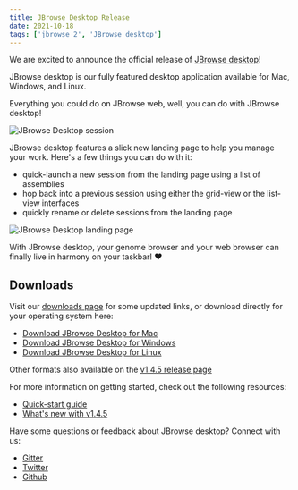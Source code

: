 ```yaml
---
title: JBrowse Desktop Release
date: 2021-10-18
tags: ['jbrowse 2', 'JBrowse desktop']
---
```


We are excited to announce the official release of [JBrowse desktop](https://github.com/GMOD/jbrowse-components/releases/tag/v1.4.5)!

JBrowse desktop is our fully featured desktop application available for Mac, Windows, and Linux.

Everything you could do on JBrowse web, well, you can do with JBrowse desktop!

![JBrowse Desktop session](/img/desktop-session.png)

JBrowse desktop features a slick new landing page to help you manage your work.
Here's a few things you can do with it:

- quick-launch a new session from the landing page using a list of assemblies
- hop back into a previous session using either the grid-view or the list-view interfaces
- quickly rename or delete sessions from the landing page

![JBrowse Desktop landing page](/img/desktop-landing.png)

With JBrowse desktop, your genome browser and your web browser can finally live in harmony on your taskbar! :heart:

## Downloads

Visit our [downloads page](/jb2/download/) for some updated links, or download directly for your operating system here:

- [Download JBrowse Desktop for Mac](https://github.com/GMOD/jbrowse-components/releases/download/tag/v1.4.5/jbrowse-desktop-1.4.5-mac.dmg)
- [Download JBrowse Desktop for Windows](https://github.com/GMOD/jbrowse-components/releases/download/tag/v1.4.5/jbrowse-desktop-1.4.5-win.exe)
- [Download JBrowse Desktop for Linux](https://github.com/GMOD/jbrowse-components/releases/download/tag/v1.4.5/jbrowse-desktop-1.4.5-linux.AppImage)

Other formats also available on the [v1.4.5 release page](https://github.com/GMOD/jbrowse-components/releases/tag/v1.4.5)

For more information on getting started, check out the following resources:

- [Quick-start guide](/docs/quickstart_desktop/)
- [What's new with v1.4.5](https://github.com/GMOD/jbrowse-components/releases/tag/v1.4.5)

Have some questions or feedback about JBrowse desktop? Connect with us:

- [Gitter](https://gitter.im/GMOD/jbrowse2)
- [Twitter](https://twitter.com/usejbrowse)
- [Github](https://github.com/GMOD/jbrowse-components)
